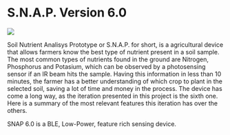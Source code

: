 # S.N.A.P. Version 6.0

<img src="SNAP Project PCB Files/PCB Files V6.0/Images/">

Soil Nutrient Analisys Prototype or S.N.A.P. for short, is a agricultural device that allows farmers know the best type of nutrient present in a soil sample. The most common types of nutrients found in the ground are Nitrogen, Phosphorus and Potasium, which can be observed by a photosensing sensor if an IR beam hits the sample. Having this information in less than 10 minutes, the farmer has a better understanding of which crop to plant in the selected soil, saving a lot of time and money in the process. The device has come a long way, as the iteration presented in this project is the sixth one. Here is a summary of the most relevant features this iteration has over the others.

SNAP 6.0 is a BLE, Low-Power, feature rich sensing device. 
